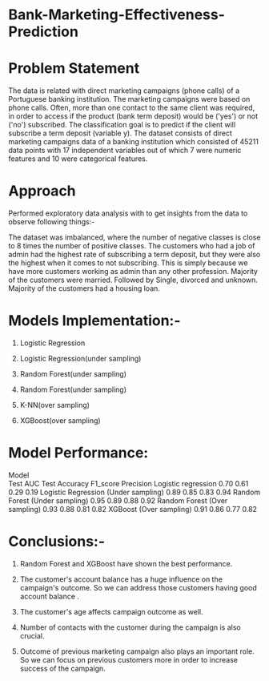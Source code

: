 # Bank-Marketing-Effectiveness-Prediction
# Problem Statement
The data is related with direct marketing campaigns (phone calls) of a Portuguese banking institution. The marketing campaigns were based on phone calls. Often, more than one contact to the same client was required, in order to access if the product (bank term deposit) would be ('yes') or not ('no') subscribed. The classification goal is to predict if the client will subscribe a term deposit (variable y). The dataset consists of direct marketing campaigns data of a banking institution which consisted of 45211 data points with 17 independent variables out of which 7 were numeric features and 10 were categorical features.

# Approach
Performed exploratory data analysis with to get insights from the data to observe following things:-

The dataset was imbalanced, where the number of negative classes is close to 8 times the number of positive classes.
The customers who had a job of admin had the highest rate of subscribing a term deposit, but they were also the highest when it comes to not subscribing. This is simply because we have more customers working as admin than any other profession.
Majority of the customers were married. Followed by Single, divorced and unknown.
Majority of the customers had a housing loan.
# Models Implementation:-
1. Logistic Regression

2. Logistic Regression(under sampling)

3. Random Forest(under sampling)

4. Random Forest(under sampling)

5. K-NN(over sampling)
 
6. XGBoost(over sampling)
# Model Performance:
Model	
Test AUC	                               Test Accuracy	                             F1_score	                           Precision
Logistic regression     	                 0.70	                                     0.61                               	     0.29                                0.19
Logistic Regression (Under sampling)	     0.89	                                     0.85	                                  	 0.83                                0.94
Random Forest (Under sampling)	           0.95                                      0.89                                    	0.88                   	            0.92
Random Forest (Over sampling)	            0.93                                      0.88                                     0.81           	                    0.82
XGBoost (Over sampling)                   0.91	                                     0.86   	                                 0.77                                0.82
# Conclusions:-
1. Random Forest and XGBoost have shown the best performance.

2. The customer's account balance has a huge influence on the campaign's outcome. So we can address those customers having good account balance .

3. The customer's age affects campaign outcome as well.

4. Number of contacts with the customer during the campaign is also crucial.

5. Outcome of previous marketing campaign also plays an important role. So we can focus on previous customers more in order to increase success of the campaign.

